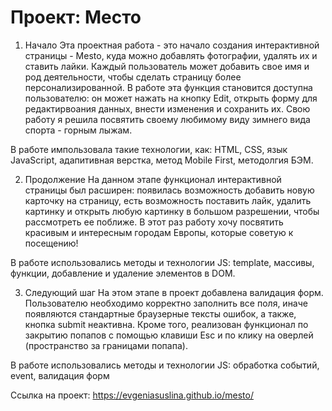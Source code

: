 # Проект: Место

1) Начало
Эта проектная работа - это начало создания интерактивной страницы - Mesto, куда можно добавлять фотографии, удалять их и ставить лайки. Каждый пользователь может добавить свое имя и род деятельности, чтобы сделать страницу более персонализированной. В работе эта функция становится доступна пользователю: он может нажать на кнопку Edit, открыть форму для редактирвоания данных, внести изменения и сохранить их. 
Свою работу я решила посвятить своему любимому виду зимнего вида спорта - горным лыжам. 

В работе импользовала такие технологии, как: HTML, CSS, язык JavaScript, адапитивная верстка, метод Mobile First, методолгия БЭМ.

2) Продолжение
На данном этапе функционал интерактивной страницы был расширен: появилась возможность добавить новую карточку на страницу, есть возможность поставить лайк, удалить картинку и открыть любую картинку в большом разрешении, чтобы рассмотреть ее поближе.
В этот раз работу хочу посвятить красивым и интересным городам Европы, которые советую к посещению!

В работе использовались методы и технологии JS: template, массивы, функции, добавление и удаление элементов в DOM.

3) Следующий шаг
На этом этапе в проект добавлена валидация форм. Пользователю необходимо корректно заполнить все поля, иначе появляются стандартные браузерные тексты ошибок, а также, кнопка submit неактивна. Кроме того, реализован функционал по закрытию попапов с помощью клавиши Esc и по клику на оверлей (пространство за границами попапа).

В работе использовались методы и технологии JS: обработка событий, event, валидация форм

Ссылка на проект: https://evgeniasuslina.github.io/mesto/


